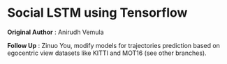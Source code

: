 # Social LSTM using Tensorflow

**Original Author** : Anirudh Vemula

**Follow Up** : Zinuo You, modify models for trajectories prediction based on egocentric view datasets like KITTI and MOT16 (see other branches).
